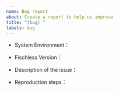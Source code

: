 ```yaml
---
name: Bug report
about: Create a report to help us improve
title: "[bug] "
labels: bug
---
```


<!--
Please provide the following information to quickly locate the problem
-->

- System Environment：


- Fischless Version：


- Description of the issue：


- Reproduction steps：

